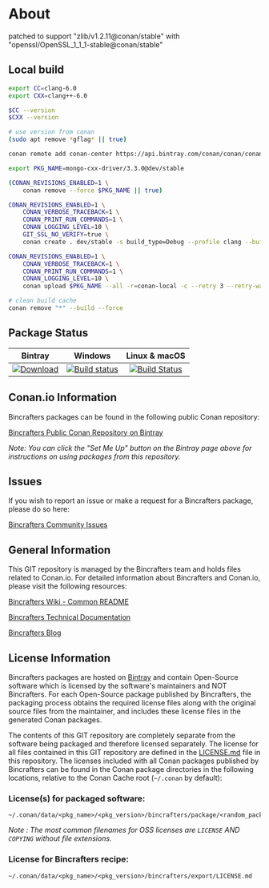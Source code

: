 # About

patched to support "zlib/v1.2.11@conan/stable" with "openssl/OpenSSL_1_1_1-stable@conan/stable"

## Local build

```bash
export CC=clang-6.0
export CXX=clang++-6.0

$CC --version
$CXX --version

# use version from conan
(sudo apt remove *gflag* || true)

conan remote add conan-center https://api.bintray.com/conan/conan/conan-center False

export PKG_NAME=mongo-cxx-driver/3.3.0@dev/stable

(CONAN_REVISIONS_ENABLED=1 \
    conan remove --force $PKG_NAME || true)

CONAN_REVISIONS_ENABLED=1 \
    CONAN_VERBOSE_TRACEBACK=1 \
    CONAN_PRINT_RUN_COMMANDS=1 \
    CONAN_LOGGING_LEVEL=10 \
    GIT_SSL_NO_VERIFY=true \
    conan create . dev/stable -s build_type=Debug --profile clang --build missing -o openssl:shared=True

CONAN_REVISIONS_ENABLED=1 \
    CONAN_VERBOSE_TRACEBACK=1 \
    CONAN_PRINT_RUN_COMMANDS=1 \
    CONAN_LOGGING_LEVEL=10 \
    conan upload $PKG_NAME --all -r=conan-local -c --retry 3 --retry-wait 10 --force

# clean build cache
conan remove "*" --build --force
```

## Package Status

| Bintray | Windows | Linux & macOS |
|:--------:|:---------:|:-----------------:|
|[![Download](https://api.bintray.com/packages/bincrafters/public-conan/mongo-cxx-driver%3Abincrafters/images/download.svg) ](https://bintray.com/bincrafters/public-conan/mongo-cxx-driver%3Abincrafters/_latestVersion)|[![Build status](https://ci.appveyor.com/api/projects/status/github/bincrafters/conan-mongo-cxx-driver?svg=true)](https://ci.appveyor.com/project/bincrafters/conan-mongo-cxx-driver)|[![Build Status](https://travis-ci.com/bincrafters/conan-mongo-cxx-driver.svg)](https://travis-ci.com/bincrafters/conan-mongo-cxx-driver)|

## Conan.io Information

Bincrafters packages can be found in the following public Conan repository:

[Bincrafters Public Conan Repository on Bintray](https://bintray.com/bincrafters/public-conan)

*Note: You can click the "Set Me Up" button on the Bintray page above for instructions on using packages from this repository.*

## Issues

If you wish to report an issue or make a request for a Bincrafters package, please do so here:

[Bincrafters Community Issues](https://github.com/bincrafters/community/issues)

## General Information

This GIT repository is managed by the Bincrafters team and holds files related to Conan.io.  For detailed information about Bincrafters and Conan.io, please visit the following resources:

[Bincrafters Wiki - Common README](https://github.com/bincrafters/community/wiki/Common-README.md)

[Bincrafters Technical Documentation](http://bincrafters.readthedocs.io/en/latest/)

[Bincrafters Blog](https://bincrafters.github.io)

## License Information

Bincrafters packages are hosted on [Bintray](https://bintray.com) and contain Open-Source software which is licensed by the software's maintainers and NOT Bincrafters.  For each Open-Source package published by Bincrafters, the packaging process obtains the required license files along with the original source files from the maintainer, and includes these license files in the generated Conan packages.

The contents of this GIT repository are completely separate from the software being packaged and therefore licensed separately.  The license for all files contained in this GIT repository are defined in the [LICENSE.md](LICENSE.md) file in this repository.  The licenses included with all Conan packages published by Bincrafters can be found in the Conan package directories in the following locations, relative to the Conan Cache root (`~/.conan` by default):

### License(s) for packaged software:

    ~/.conan/data/<pkg_name>/<pkg_version>/bincrafters/package/<random_package_id>/license/<LICENSE_FILES_HERE>

*Note :   The most common filenames for OSS licenses are `LICENSE` AND `COPYING` without file extensions.*

### License for Bincrafters recipe:

    ~/.conan/data/<pkg_name>/<pkg_version>/bincrafters/export/LICENSE.md